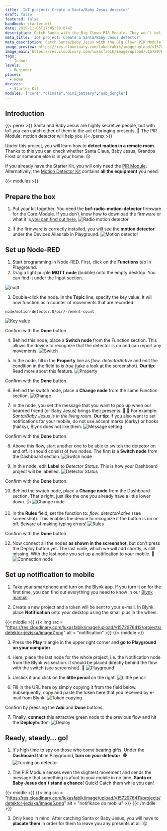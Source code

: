 ```yaml
---
title: 'IoT project: Create a Santa/Baby Jesus detector'
draft: false
featured: false
handbook: starter-kit
date: 2019-11-05T17:45:58.874Z
description: Catch Santa with the Big Clown PIR Module. They won’t believe it!
meta_title: 'IoT project: Create a Santa/Baby Jesus detector'
meta_description: Catch Santa/Baby Jesus with the Big Clown PIR Module. They won’t believe it!
image_preview: https://res.cloudinary.com/lukasfabik/image/upload/v1572976435/projects/detektor-jeziska/image15.png
image_main: https://res.cloudinary.com/lukasfabik/image/upload/v1572976427/projects/detektor-jeziska/image12.png
tags:
  - Indoor
levels:
  - Beginner
places:
  - Home
devices:
  - Starter Kit
modules: ["core","climate","mini_battery","usb_dongle"]
---
```


## Introduction

{{< perex >}} Santa and Baby Jesus are highly secretive people, but with IoT you can catch either of them in the act of bringing presents. 🎄 The PIR Module: motion detector will help you {{< /perex >}}

Under this project, you will learn how to **detect motion in a remote room**. Thanks to this you can check whether Santa Claus, Baby Jesus, Grandpa Frost or someone else is in your home. 😲

If you already have the Starter Kit, you will only need the [PIR Module](https://obchod.bigclown.cz/pir-module/). Alternatively, the [Motion Detector Kit](https://obchod.bigclown.cz/pir-module/) contains **all the equipment** you need.

{{< modules >}}

## Prepare the box

1. Put your kit together. You need the **bcf-radio-motion-detector** firmware for the Core Module. If you don't know how to download the firmware or what it is,[you can find out here.](https://www.bigclown.com/cs/academy/jak-nahrat-firmware/) ![Radio motion detector](https://res.cloudinary.com/lukasfabik/image/upload/v1572976427/projects/detektor-jeziska/image12.png)

2. If the firmware is correctly installed, you will see the **motion detector** under the Devices Alias tab in Playground. ![Motion detector](https://res.cloudinary.com/lukasfabik/image/upload/v1572976419/projects/detektor-jeziska/image10.png)

## Set up Node-RED

1. Start programming in Node-RED. First, click on the **Functions** tab in Playground.
2. Drag a light purple **MQTT node** (bubble) onto the empty desktop. You can find it under the Input section.

![mqtt](https://res.cloudinary.com/lukasfabik/image/upload/v1572976412/projects/detektor-jeziska/image6.png)

3. Double-click the node. In the **Topic** line, specify the key value. It will now function as a counter of movements that are recorded:


``` node/motion-detector:0/pir/-/event-count ```

![Key value](https://res.cloudinary.com/lukasfabik/image/upload/v1572976432/projects/detektor-jeziska/image17.png)

Confirm with the **Done** button.

4. Behind this node, place a **Switch node** from the Function section. This allows the device to recognize that the detector is on and can report any movements. ![Switch](https://res.cloudinary.com/lukasfabik/image/upload/v1572976423/projects/detektor-jeziska/image9.png)

5. In the node, fill in the **Property** line as _flow_. _detectorActive_ and edit the condition in the field to _is true_ (take a look at the screenshot). **Our tip**: Read more about this feature. ![Property](https://res.cloudinary.com/lukasfabik/image/upload/v1572976425/projects/detektor-jeziska/image11.png)

Confirm with the **Done** button.

6. Behind the switch node, place a **Change node** from the same Function section. ![Change](https://res.cloudinary.com/lukasfabik/image/upload/v1572976442/projects/detektor-jeziska/image19.png)

7. In the node, you set the message that you want to pop up when our bearded friend (or Baby Jesus) brings their presents. 🎅 👼 For example: _Santa/Baby Jesus is in the living room_. **Our tip**: If you also want to set notifications for your mobile, do not use accent marks (čárky) or hooks (háčky), Blynk does not like them. ![Message setting](https://res.cloudinary.com/lukasfabik/image/upload/v1572976434/projects/detektor-jeziska/image14.png)

Confirm with the **Done** button.

8. Above this flow, start another one to be able to switch the detector on and off. It should consist of two nodes. The first is a **Switch node** from the Dashboard section. ![Switch node](https://res.cloudinary.com/lukasfabik/image/upload/v1572976410/projects/detektor-jeziska/image2.png)

9. In this node, edit **Label** to _Detector Status_. This is how your Dashboard project will be labelled. ![Detector Status](https://res.cloudinary.com/lukasfabik/image/upload/v1572976416/projects/detektor-jeziska/image3.png)

Confirm with the **Done** button.

10. Behind the switch node, place a **Change node** from the Dashboard section. That´s right, just like the one you already have a little lower down. 👍 ![Change node](https://res.cloudinary.com/lukasfabik/image/upload/v1572976415/projects/detektor-jeziska/image1.png)

11. In the **Rules** field, set the function to: _flow_. _detectorActive_ (see screenshot). This enables the device to recognize if the button is on or off. Beware of making typing errors! ![Rules](https://res.cloudinary.com/lukasfabik/image/upload/v1572976434/projects/detektor-jeziska/image14.png)

Confirm with the **Done** button.

12. Now connect all the nodes **as shown in the screenshot**, but don't press the Deploy button yet. The last node, which we will add shortly, is still missing. With the last node you set up a notification to your mobile. 🤳 ![Connection node](https://res.cloudinary.com/lukasfabik/image/upload/v1572976430/projects/detektor-jeziska/image13.png)


## Set up notification to mobile

1. Take your smartphone and turn on the Blynk app. If you turn it on for the first time, you can find out everything you need to know in our [Blynk manual](https://www.bigclown.com/cs/academy/jak-pripojit-blynk/).

2. Create a new project and a token will be sent to your e-mail. In Blynk, place **Notification** onto your desktop using the small plus in the wheel.

{{< middle >}} {{< img src = "https://res.cloudinary.com/lukasfabik/image/upload/v1572976412/projects/detektor-jeziska/image7.png" alt = "notification" >}} {{< /middle >}}

3. Press the **Play** triangle in the upper right corner and **go to Playground on your computer**.

4. Here, place the last node for the whole project, i.e. the Notification node from the Blynk ws section. It should be placed directly behind the flow with the switch (see screenshot). 👀 ![Playground](https://res.cloudinary.com/lukasfabik/image/upload/v1572976443/projects/detektor-jeziska/image21.png)

5. Unclick it and click on the **little pencil** on the right. ![Little pencil](https://res.cloudinary.com/lukasfabik/image/upload/v1572976442/projects/detektor-jeziska/image20.png)

6. Fill in the URL here by simply copying it from the field below. Subsequently, copy and paste the token here that you received by e-mail from Blynk. ![Token copying](https://res.cloudinary.com/lukasfabik/image/upload/v1572976430/projects/detektor-jeziska/image8.png)

Confirm by pressing the **Add** and **Done** buttons.

7. Finally, **connect** this attractive green node to the previous flow and hit the **Deploy**button. ![Deploy](https://res.cloudinary.com/lukasfabik/image/upload/v1572976425/projects/detektor-jeziska/image4.png)

## Ready, steady… go!

1. It's high time to spy on those who come bearing gifts. Under the **Dashboard** tab in Playground, **turn on your detector**. 🕵️ ![Turning on detector](https://res.cloudinary.com/lukasfabik/image/upload/v1572976428/projects/detektor-jeziska/image16.png)

2. The PIR Module senses even the slightest movement and sends the message that something is afoot to your mobile in no time. **Santa or Baby Jesus don´t stand a chance**! Quick! Catch them while you can!

{{< middle >}} {{< img src = "https://res.cloudinary.com/lukasfabik/image/upload/v1572976411/projects/detektor-jeziska/image5.png" alt = "notifikace do mobilu" >}} {{< /middle >}}

3. Only keep in mind: After catching Santa or Baby Jesus, you will have to **placate them** in order for them to leave you any presents at all. 😜
